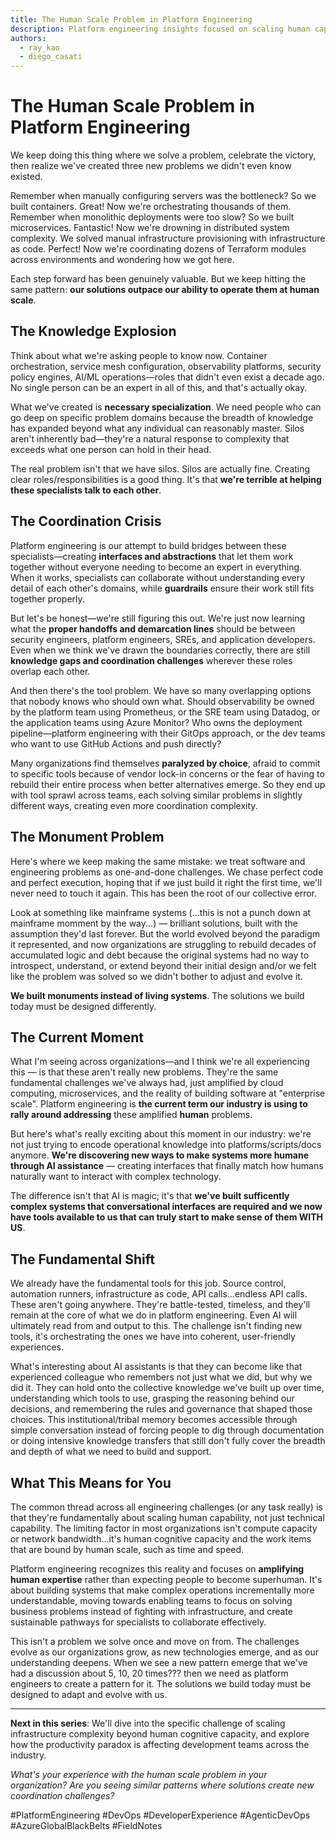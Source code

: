 ```yaml
---
title: The Human Scale Problem in Platform Engineering
description: Platform engineering insights focused on scaling human capability, not just technical systems. Practical approaches to making complex infrastructure more humane and accessible.
authors: 
  - ray_kao
  - diego_casati
---
```


# The Human Scale Problem in Platform Engineering

We keep doing this thing where we solve a problem, celebrate the victory, then realize we've created three new problems we didn't even know existed.

Remember when manually configuring servers was the bottleneck? So we built containers. Great! Now we're orchestrating thousands of them. Remember when monolithic deployments were too slow? So we built microservices. Fantastic! Now we're drowning in distributed system complexity. We solved manual infrastructure provisioning with infrastructure as code. Perfect! Now we're coordinating dozens of Terraform modules across environments and wondering how we got here.

Each step forward has been genuinely valuable. But we keep hitting the same pattern: **our solutions outpace our ability to operate them at human scale**.

## The Knowledge Explosion

Think about what we're asking people to know now. Container orchestration, service mesh configuration, observability platforms, security policy engines, AI/ML operations—roles that didn't even exist a decade ago. No single person can be an expert in all of this, and that's actually okay.

What we've created is **necessary specialization**. We need people who can go deep on specific problem domains because the breadth of knowledge has expanded beyond what any individual can reasonably master. Silos aren't inherently bad—they're a natural response to complexity that exceeds what one person can hold in their head.

The real problem isn't that we have silos. Silos are actually fine.  Creating clear roles/responsibilities is a good thing.  It's that **we're terrible at helping these specialists talk to each other**.

## The Coordination Crisis

Platform engineering is our attempt to build bridges between these specialists—creating **interfaces and abstractions** that let them work together without everyone needing to become an expert in everything. When it works, specialists can collaborate without understanding every detail of each other's domains, while **guardrails** ensure their work still fits together properly.

But let's be honest—we're still figuring this out. We're just now learning what the **proper handoffs and demarcation lines** should be between security engineers, platform engineers, SREs, and application developers. Even when we think we've drawn the boundaries correctly, there are still **knowledge gaps and coordination challenges** wherever these roles overlap each other.

And then there's the tool problem. We have so many overlapping options that nobody knows who should own what. Should observability be owned by the platform team using Prometheus, or the SRE team using Datadog, or the application teams using Azure Monitor? Who owns the deployment pipeline—platform engineering with their GitOps approach, or the dev teams who want to use GitHub Actions and push directly?

Many organizations find themselves **paralyzed by choice**, afraid to commit to specific tools because of vendor lock-in concerns or the fear of having to rebuild their entire process when better alternatives emerge. So they end up with tool sprawl across teams, each solving similar problems in slightly different ways, creating even more coordination complexity.

## The Monument Problem

Here's where we keep making the same mistake: we treat software and engineering problems as one-and-done challenges. We chase perfect code and perfect execution, hoping that if we just build it right the first time, we'll never need to touch it again. This has been the root of our collective error.

Look at something like mainframe systems (...this is not a punch down at mainframe momment by the way...) — brilliant solutions, built with the assumption they'd last forever. But the world evolved beyond the paradigm it represented, and now organizations are struggling to rebuild decades of accumulated logic and debt because the original systems had no way to introspect, understand, or extend beyond their initial design and/or we felt like the problem was solved so we didn't bother to adjust and evolve it.

**We built monuments instead of living systems**. The solutions we build today must be designed differently.

## The Current Moment

What I'm seeing across organizations—and I think we're all experiencing this — is that these aren't really new problems. They're the same fundamental challenges we've always had, just amplified by cloud computing, microservices, and the reality of building software at "enterprise scale". Platform engineering is **the current term our industry is using to rally around addressing** these amplified **human** problems.

But here's what's really exciting about this moment in our industry: we're not just trying to encode operational knowledge into platforms/scripts/docs anymore. **We're discovering new ways to make systems more humane through AI assistance** — creating interfaces that finally match how humans naturally want to interact with complex technology.

The difference isn't that AI is magic; it's that **we've built sufficently complex systems that conversational interfaces are required and we now have tools available to us that can truly start to make sense of them WITH US**.

## The Fundamental Shift

We already have the fundamental tools for this job. Source control, automation runners, infrastructure as code, API calls...endless API calls. These aren't going anywhere. They're battle-tested, timeless, and they'll remain at the core of what we do in platform engineering. Even AI will ultimately read from and output to this.  The challenge isn't finding new tools, it's orchestrating the ones we have into coherent, user-friendly experiences.

What's interesting about AI assistants is that they can become like that experienced colleague who remembers not just what we did, but why we did it. They can hold onto the collective knowledge we've built up over time, understanding which tools to use, grasping the reasoning behind our decisions, and remembering the rules and governance that shaped those choices. This institutional/tribal memory becomes accessible through simple conversation instead of forcing people to dig through documentation or doing intensive knowledge transfers that still don't fully cover the breadth and depth of what we need to build and support.

## What This Means for You

The common thread across all engineering challenges (or any task really) is that they're fundamentally about scaling human capability, not just technical capability. The limiting factor in most organizations isn't compute capacity or network bandwidth...it's human cognitive capacity and the work items that are bound by human scale, such as time and speed.

Platform engineering recognizes this reality and focuses on **amplifying human expertise** rather than expecting people to become superhuman. It's about building systems that make complex operations incrementally more understandable, moving towards enabling teams to focus on solving business problems instead of fighting with infrastructure, and create sustainable pathways for specialists to collaborate effectively.

This isn't a problem we solve once and move on from. The challenges evolve as our organizations grow, as new technologies emerge, and as our understanding deepens. When we see a new pattern emerge that we've had a discussion about 5, 10, 20 times??? then we need as platform engineers to create a pattern for it.  The solutions we build today must be designed to adapt and evolve with us.

---

**Next in this series**: We'll dive into the specific challenge of scaling infrastructure complexity beyond human cognitive capacity, and explore how the productivity paradox is affecting development teams across the industry.

*What's your experience with the human scale problem in your organization? Are you seeing similar patterns where solutions create new coordination challenges?*

#PlatformEngineering #DevOps #DeveloperExperience #AgenticDevOps #AzureGlobalBlackBelts #FieldNotes

